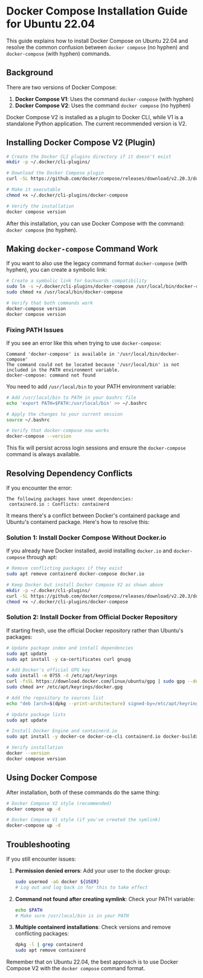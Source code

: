 # Docker Compose Installation Guide for Ubuntu 22.04

This guide explains how to install Docker Compose on Ubuntu 22.04 and resolve the common confusion between `docker compose` (no hyphen) and `docker-compose` (with hyphen) commands.

## Background

There are two versions of Docker Compose:

1. **Docker Compose V1**: Uses the command `docker-compose` (with hyphen)
2. **Docker Compose V2**: Uses the command `docker compose` (no hyphen)

Docker Compose V2 is installed as a plugin to Docker CLI, while V1 is a standalone Python application. The current recommended version is V2.

## Installing Docker Compose V2 (Plugin)

```bash
# Create the Docker CLI plugins directory if it doesn't exist
mkdir -p ~/.docker/cli-plugins/

# Download the Docker Compose plugin
curl -SL https://github.com/docker/compose/releases/download/v2.20.3/docker-compose-linux-x86_64 -o ~/.docker/cli-plugins/docker-compose

# Make it executable
chmod +x ~/.docker/cli-plugins/docker-compose

# Verify the installation
docker compose version
```

After this installation, you can use Docker Compose with the command: `docker compose` (no hyphen).

## Making `docker-compose` Command Work

If you want to also use the legacy command format `docker-compose` (with hyphen), you can create a symbolic link:

```bash
# Create a symbolic link for backwards compatibility
sudo ln -s ~/.docker/cli-plugins/docker-compose /usr/local/bin/docker-compose
sudo chmod +x /usr/local/bin/docker-compose

# Verify that both commands work
docker-compose version
docker compose version
```

### Fixing PATH Issues

If you see an error like this when trying to use `docker-compose`:

```
Command 'docker-compose' is available in '/usr/local/bin/docker-compose'
The command could not be located because '/usr/local/bin' is not included in the PATH environment variable.
docker-compose: command not found
```

You need to add `/usr/local/bin` to your PATH environment variable:

```bash
# Add /usr/local/bin to PATH in your bashrc file
echo 'export PATH=$PATH:/usr/local/bin' >> ~/.bashrc

# Apply the changes to your current session
source ~/.bashrc

# Verify that docker-compose now works
docker-compose --version
```

This fix will persist across login sessions and ensure the `docker-compose` command is always available.

## Resolving Dependency Conflicts

If you encounter the error:

```
The following packages have unmet dependencies:
 containerd.io : Conflicts: containerd
```

It means there's a conflict between Docker's containerd package and Ubuntu's containerd package. Here's how to resolve this:

### Solution 1: Install Docker Compose Without Docker.io

If you already have Docker installed, avoid installing `docker.io` and `docker-compose` through apt:

```bash
# Remove conflicting packages if they exist
sudo apt remove containerd docker-compose docker.io

# Keep Docker but install Docker Compose V2 as shown above
mkdir -p ~/.docker/cli-plugins/
curl -SL https://github.com/docker/compose/releases/download/v2.20.3/docker-compose-linux-x86_64 -o ~/.docker/cli-plugins/docker-compose
chmod +x ~/.docker/cli-plugins/docker-compose
```

### Solution 2: Install Docker from Official Docker Repository

If starting fresh, use the official Docker repository rather than Ubuntu's packages:

```bash
# Update package index and install dependencies
sudo apt update
sudo apt install -y ca-certificates curl gnupg

# Add Docker's official GPG key
sudo install -m 0755 -d /etc/apt/keyrings
curl -fsSL https://download.docker.com/linux/ubuntu/gpg | sudo gpg --dearmor -o /etc/apt/keyrings/docker.gpg
sudo chmod a+r /etc/apt/keyrings/docker.gpg

# Add the repository to sources list
echo "deb [arch=$(dpkg --print-architecture) signed-by=/etc/apt/keyrings/docker.gpg] https://download.docker.com/linux/ubuntu $(. /etc/os-release && echo "$VERSION_CODENAME") stable" | sudo tee /etc/apt/sources.list.d/docker.list > /dev/null

# Update package lists
sudo apt update

# Install Docker Engine and containerd.io
sudo apt install -y docker-ce docker-ce-cli containerd.io docker-buildx-plugin docker-compose-plugin

# Verify installation
docker --version
docker compose version
```

## Using Docker Compose

After installation, both of these commands do the same thing:

```bash
# Docker Compose V2 style (recommended)
docker compose up -d

# Docker Compose V1 style (if you've created the symlink)
docker-compose up -d
```

## Troubleshooting

If you still encounter issues:

1. **Permission denied errors**: Add your user to the docker group:
   ```bash
   sudo usermod -aG docker ${USER}
   # Log out and log back in for this to take effect
   ```

2. **Command not found after creating symlink**: Check your PATH variable:
   ```bash
   echo $PATH
   # Make sure /usr/local/bin is in your PATH
   ```

3. **Multiple containerd installations**: Check versions and remove conflicting packages:
   ```bash
   dpkg -l | grep containerd
   sudo apt remove containerd
   ```

Remember that on Ubuntu 22.04, the best approach is to use Docker Compose V2 with the `docker compose` command format.